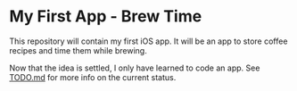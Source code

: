 # My First App - Brew Time

This repository will contain my first iOS app. It will be an app to store coffee recipes and time them while brewing.

Now that the idea is settled, I only have learned to code an app. See [TODO.md](TODO.md) for more info on the current status.
